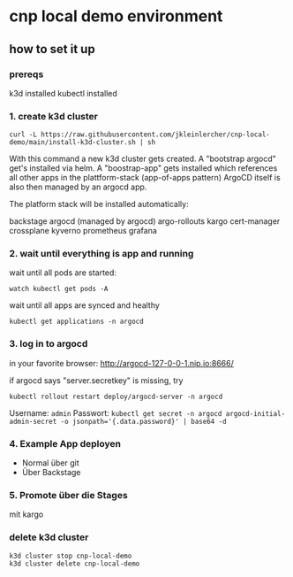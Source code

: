 # cnp local demo environment

## how to set it up

### prereqs

k3d installed
kubectl installed

### 1. create k3d cluster

```
curl -L https://raw.githubusercontent.com/jkleinlercher/cnp-local-demo/main/install-k3d-cluster.sh | sh
```

With this command a new k3d cluster gets created.
A "bootstrap argocd" get's installed via helm.
A "boostrap-app" gets installed which references all other apps in the plattform-stack (app-of-apps pattern)
ArgoCD itself is also then managed by an argocd app.

The platform stack will be installed automatically:

backstage
argocd (managed by argocd)
argo-rollouts
kargo
cert-manager
crossplane
kyverno
prometheus
grafana

### 2. wait until everything is app and running

wait until all pods are started:

```
watch kubectl get pods -A
```

wait until all apps are synced and healthy

```
kubectl get applications -n argocd
```

### 3. log in to argocd

in your favorite browser:  http://argocd-127-0-0-1.nip.io:8666/

if argocd says "server.secretkey" is missing, try

```
kubectl rollout restart deploy/argocd-server -n argocd
```

Username: `admin`
Passwort: `kubectl get secret -n argocd argocd-initial-admin-secret -o jsonpath='{.data.password}' | base64 -d`

### 4. Example App deployen

- Normal über git
- Über Backstage

### 5. Promote über die Stages

mit kargo

### delete k3d cluster

```
k3d cluster stop cnp-local-demo
k3d cluster delete cnp-local-demo
```
